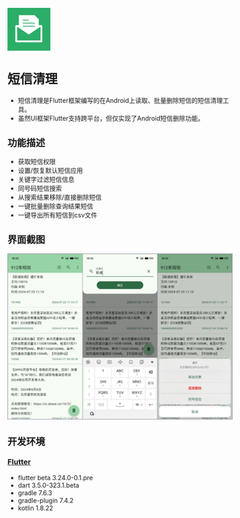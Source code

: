![LOGO](android/app/src/main/res/mipmap-xhdpi/ic_launcher.png)

# 短信清理

- 短信清理是Flutter框架编写的在Android上读取、批量删除短信的短信清理工具。
- 虽然UI框架Flutter支持跨平台，但仅实现了Android短信删除功能。

## 功能描述

- 获取短信权限
- 设置/恢复默认短信应用
- 关键字过滤短信信息
- 同号码短信搜索
- 从搜索结果移除/直接删除短信
- 一键批量删除查询结果短信
- 一键导出所有短信到csv文件

## 界面截图
![UI](assets/screenshot/ui.jpg)


## 开发环境
### [Flutter](https://docs.flutter.cn/get-started/install)
- flutter beta 3.24.0-0.1.pre
- dart 3.5.0-323.1.beta
- gradle 7.6.3
- gradle-plugin 7.4.2
- kotlin 1.8.22
